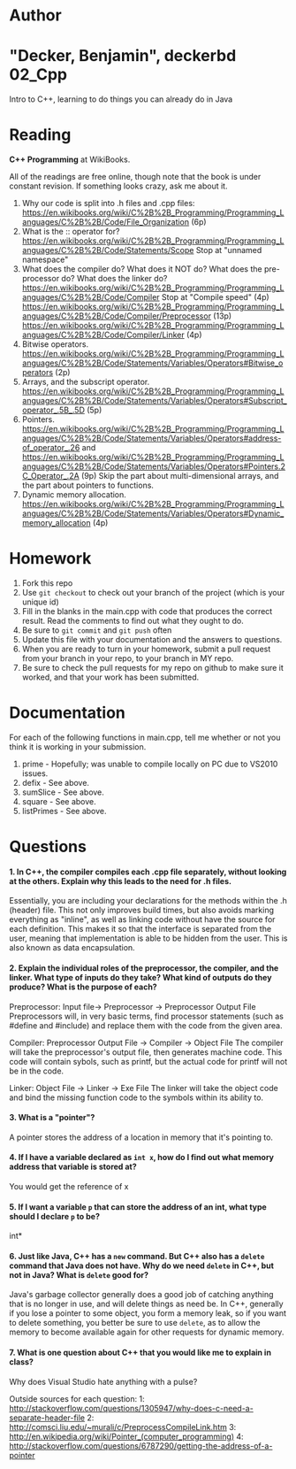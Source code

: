 Author
==========
"Decker, Benjamin", deckerbd
02_Cpp
======

Intro to C++, learning to do things you can already do in Java

Reading
=======

**C++ Programming** at WikiBooks.

All of the readings are free online, though note that the book is under constant revision. If something looks crazy, ask me about it.

1. Why our code is split into .h files and .cpp files: https://en.wikibooks.org/wiki/C%2B%2B_Programming/Programming_Languages/C%2B%2B/Code/File_Organization (6p)
2. What is the :: operator for? https://en.wikibooks.org/wiki/C%2B%2B_Programming/Programming_Languages/C%2B%2B/Code/Statements/Scope Stop at "unnamed namespace"
3. What does the compiler do? What does it NOT do? What does the pre-processor do? What does the linker do? https://en.wikibooks.org/wiki/C%2B%2B_Programming/Programming_Languages/C%2B%2B/Code/Compiler Stop at "Compile speed" (4p) https://en.wikibooks.org/wiki/C%2B%2B_Programming/Programming_Languages/C%2B%2B/Code/Compiler/Preprocessor (13p) https://en.wikibooks.org/wiki/C%2B%2B_Programming/Programming_Languages/C%2B%2B/Code/Compiler/Linker (4p)
4. Bitwise operators. https://en.wikibooks.org/wiki/C%2B%2B_Programming/Programming_Languages/C%2B%2B/Code/Statements/Variables/Operators#Bitwise_operators (2p)
5. Arrays, and the subscript operator. https://en.wikibooks.org/wiki/C%2B%2B_Programming/Programming_Languages/C%2B%2B/Code/Statements/Variables/Operators#Subscript_operator_.5B_.5D (5p)
6. Pointers. https://en.wikibooks.org/wiki/C%2B%2B_Programming/Programming_Languages/C%2B%2B/Code/Statements/Variables/Operators#address-of_operator_.26 and https://en.wikibooks.org/wiki/C%2B%2B_Programming/Programming_Languages/C%2B%2B/Code/Statements/Variables/Operators#Pointers.2C_Operator_.2A (9p) Skip the part about multi-dimensional arrays, and the part about pointers to functions.
7. Dynamic memory allocation. https://en.wikibooks.org/wiki/C%2B%2B_Programming/Programming_Languages/C%2B%2B/Code/Statements/Variables/Operators#Dynamic_memory_allocation (4p)

Homework
========

1. Fork this repo
2. Use `git checkout` to check out your branch of the project (which is your unique id)
3. Fill in the blanks in the main.cpp with code that produces the correct result. Read the comments to find out what they ought to do.
4. Be sure to `git commit` and `git push` often
5. Update this file with your documentation and the answers to questions.
6. When you are ready to turn in your homework, submit a pull request from your branch in your repo, to your branch in MY repo.
7. Be sure to check the pull requests for my repo on github to make sure it worked, and that your work has been submitted.

Documentation
=========

For each of the following functions in main.cpp, tell me whether or not you think it is working in your submission.

1. prime - Hopefully; was unable to compile locally on PC due to VS2010 issues.
2. defix - See above.
3. sumSlice - See above.
4. square - See above.
5. listPrimes - See above.

Questions
=======

#### 1. In C++, the compiler compiles each .cpp file separately, without looking at the others. Explain why this leads to the need for .h files.
 
Essentially, you are including your declarations for the methods within the .h (header) file. This not only improves build times, but also avoids marking everything as "inline", as well as linking code without have the source for each definition. This makes it so that the interface is separated from the user, meaning that implementation is able to be hidden from the user. This is also known as data encapsulation.
 
#### 2. Explain the individual roles of the preprocessor, the compiler, and the linker. What type of inputs do they take? What kind of outputs do they produce? What is the purpose of each?
 
Preprocessor: Input file-> Preprocessor -> Preprocessor Output File
Preprocessors will, in very basic terms, find processor statements (such as #define and #include) and replace them with the code from the given area.
 
Compiler: Preprocessor Output File -> Compiler -> Object File
The compiler will take the preprocessor's output file, then generates machine code. This code will contain sybols, such as printf, but the actual code for printf will not be in the code.
 
Linker: Object File -> Linker -> Exe File
The linker will take the object code and bind the missing function code to the symbols within its ability to.

#### 3. What is a "pointer"?

A pointer stores the address of a location in memory that it's pointing to.

#### 4. If I have a variable declared as `int x`, how do I find out what memory address that variable is stored at?

You would get the reference of x

#### 5. If I want a variable `p` that can store the address of an int, what type should I declare `p` to be?

int*

#### 6. Just like Java, C++ has a `new` command. But C++ also has a `delete` command that Java does not have. Why do we need `delete` in C++, but not in Java? What is `delete` good for?

Java's garbage collector generally does a good job of catching anything that is no longer in use, and will delete things as need be. In C++, generally if you lose a pointer to some object, you form a memory leak, so if you want to delete something, you better be sure to use `delete`, as to allow the memory to become available again for other requests for dynamic memory.

#### 7. What is one question about C++ that you would like me to explain in class?

Why does Visual Studio hate anything with a pulse?

Outside sources for each question:
1: http://stackoverflow.com/questions/1305947/why-does-c-need-a-separate-header-file
2: http://comsci.liu.edu/~murali/c/PreprocessCompileLink.htm
3: http://en.wikipedia.org/wiki/Pointer_(computer_programming)
4: http://stackoverflow.com/questions/6787290/getting-the-address-of-a-pointer

